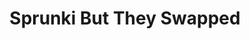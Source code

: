 ---
slug: sprunki-but-they-swapped-2426
title: Sprunki But They Swapped
description: "Sprunki But They Swapped is an exciting online game. Play for free directly in your browser!"
icon: /images/popular_mods/Sprunki But They Swapped.png
url: https://wowtbc.net/sprunkin/sprunki-swapped/index.html
previewImage: /images/popular_mods/Sprunki But They Swapped.png
type: popular mods

# SEO配置
seo:
  title: "Sprunki But They Swapped - Play Free Online Game | Fun Browser Games"
  description: "Sprunki But They Swapped - Play this fun online game for free in your browser. No download required!"
  ogImage: "/images/popular_mods/Sprunki But They Swapped.png"
  keywords: "sprunki-but-they-swapped-2426, online game, browser game, free game, popular mods game, play online"

videoUrls:
  - https://www.youtube.com/embed/example1
  - https://www.youtube.com/embed/example2

whyPlay:
  title: "Why Play Sprunki But They Swapped?"
  items:
    - "Immersive Gameplay: Sprunki But They Swapped offers an engaging and immersive gaming experience that will keep you entertained for hours"
    - "Challenging Levels: Test your skills with increasingly difficult challenges and obstacles"
    - "Beautiful Graphics: Enjoy stunning visuals and smooth animations that bring the game world to life"
    - "Regular Updates: New content and features are added regularly to keep the game fresh and exciting"
    - "Free to Play: Experience all the fun without spending a penny"
    - "Community Features: Connect with other players, share strategies, and compete for high scores"
    - "Cross-Platform: Play on any device with a web browser, no downloads required"

features:
  title: "Key Features of Sprunki But They Swapped"
  image: "/images/popular_mods/Sprunki But They Swapped.png"
  items:
    - "Intuitive Controls: Easy to learn controls make Sprunki But They Swapped accessible for players of all skill levels"
    - "Multiple Game Modes: Enjoy various gameplay options that provide different challenges and experiences"
    - "Character Customization: Personalize your gaming experience with unique characters and items"
    - "Achievement System: Complete special tasks to earn rewards and recognition"
    - "Leaderboards: Compete with players worldwide and see who can achieve the highest scores"

characteristics:
  title: "Game Characteristics"
  image: "/images/popular_mods/Sprunki But They Swapped.png"
  items:
    - "Genre: Popular mods game with elements of strategy and skill"
    - "Difficulty: Suitable for both casual gamers and those seeking a challenge"
    - "Play Time: Quick sessions or extended gameplay, depending on your preference"
    - "Art Style: Vibrant and engaging visuals that enhance the gaming experience"
    - "Sound Design: Immersive audio that complements the gameplay perfectly"

info: "Sprunki But They Swapped is an exciting online game that offers players a unique and engaging gaming experience. With its intuitive controls, stunning visuals, and challenging gameplay, Sprunki But They Swapped provides hours of entertainment for players of all ages and skill levels. Whether you're looking for a quick gaming session during a break or an extended play session, Sprunki But They Swapped delivers an immersive experience that will keep you coming back for more. The game features multiple levels of increasing difficulty, ensuring that players are constantly challenged as they progress. With regular updates adding new content and features, Sprunki But They Swapped remains fresh and exciting, providing endless entertainment options for its growing community of players."

howToPlayIntro: "Welcome to Sprunki But They Swapped! This guide will walk you through the basics and help you master the game. Whether you're a beginner or looking to improve your skills, these tips and instructions will enhance your gaming experience."

howToPlaySteps:
  - title: "Getting Started"
    description: "Begin your Sprunki But They Swapped adventure by familiarizing yourself with the controls. Use your keyboard or mouse to navigate through the game interface. The tutorial will guide you through the basic mechanics and help you understand the objectives."
  - title: "Understanding the Objectives"
    description: "In Sprunki But They Swapped, your main goal is to progress through levels by completing specific objectives. Each level presents unique challenges that require different strategies and approaches."
  - title: "Mastering the Controls"
    description: "Practice using the controls to improve your precision and reaction time. Sprunki But They Swapped requires quick reflexes and strategic thinking to overcome obstacles and defeat opponents."
  - title: "Utilizing Power-ups"
    description: "Collect power-ups throughout the game to enhance your abilities and overcome difficult challenges. Each power-up offers unique advantages that can be crucial for success."
  - title: "Developing Strategies"
    description: "As you progress in Sprunki But They Swapped, develop effective strategies for different scenarios. Analyze patterns, anticipate challenges, and adapt your approach to maximize your performance."

faq:
  title: "Frequently Asked Questions about Sprunki But They Swapped"
  items:
    - question: "Is Sprunki But They Swapped free to play?"
      answer: "Yes, Sprunki But They Swapped is completely free to play directly in your web browser. No downloads or purchases are required to enjoy the full game experience."
    - question: "Can I play Sprunki But They Swapped on mobile devices?"
      answer: "Yes, Sprunki But They Swapped is optimized for both desktop and mobile play. You can enjoy the game on any device with a web browser and internet connection."
    - question: "Are there any in-game purchases?"
      answer: "While Sprunki But They Swapped is free to play, there may be optional in-game purchases available for cosmetic items or additional features that don't affect core gameplay."
    - question: "How often is Sprunki But They Swapped updated?"
      answer: "The developers regularly update Sprunki But They Swapped with new content, features, and improvements based on player feedback and game performance."
    - question: "Can I play Sprunki But They Swapped offline?"
      answer: "Currently, Sprunki But They Swapped requires an internet connection to play as it's a browser-based online game."
    - question: "Is Sprunki But They Swapped suitable for children?"
      answer: "Yes, Sprunki But They Swapped is designed to be family-friendly and suitable for players of all ages."
    - question: "How do I report bugs or issues?"
      answer: "If you encounter any problems while playing Sprunki But They Swapped, you can report them through the game's support page or contact the developers directly through their website."
    - question: "Still Have Questions?"
      answer: "If you have additional questions about Sprunki But They Swapped that aren't covered in this FAQ, please visit our support center or contact our customer service team for assistance."
---